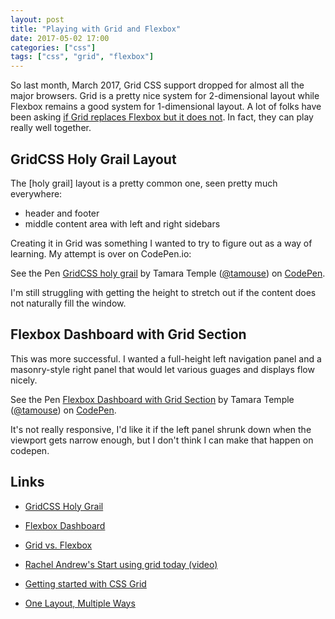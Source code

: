 ```yaml
---
layout: post
title: "Playing with Grid and Flexbox"
date: 2017-05-02 17:00
categories: ["css"]
tags: ["css", "grid", "flexbox"]
---
```


So last month, March 2017, Grid CSS support dropped for almost all the
major browsers. Grid is a pretty nice system for 2-dimensional layout
while Flexbox remains a good system for 1-dimensional layout. A lot of
folks have been
asking [if Grid replaces Flexbox but it does not][grid-vs-flexbox]. In
fact, they can play really well together.


## GridCSS Holy Grail Layout

The [holy grail] layout is a pretty common one, seen pretty much
everywhere:

- header and footer
- middle content area with left and right sidebars

Creating it in Grid was something I wanted to try to figure out as a
way of learning. My attempt is over on CodePen.io:

<p data-height="265" data-theme-id="0" data-slug-hash="zwwwwZ" data-default-tab="result" data-user="tamouse" data-embed-version="2" data-pen-title="GridCSS holy grail" class="codepen">See the Pen <a href="http://codepen.io/tamouse/pen/zwwwwZ/">GridCSS holy grail</a> by Tamara Temple (<a href="http://codepen.io/tamouse">@tamouse</a>) on <a href="http://codepen.io">CodePen</a>.</p>

I'm still struggling with getting the height to stretch out if the
content does not naturally fill the window.

## Flexbox Dashboard with Grid Section

This was more successful. I wanted a full-height left navigation panel
and a masonry-style right panel that would let various guages and
displays flow nicely.

<p data-height="265" data-theme-id="0" data-slug-hash="EmmXdr" data-default-tab="result" data-user="tamouse" data-embed-version="2" data-pen-title="Flexbox Dashboard with Grid Section" class="codepen">See the Pen <a href="http://codepen.io/tamouse/pen/EmmXdr/">Flexbox Dashboard with Grid Section</a> by Tamara Temple (<a href="http://codepen.io/tamouse">@tamouse</a>) on <a href="http://codepen.io">CodePen</a>.</p>

It's not really responsive, I'd like it if the left panel shrunk down
when the viewport gets narrow enough, but I don't think I can make
that happen on codepen.

## Links

* [GridCSS Holy Grail][codepen1]
* [Flexbox Dashboard][codepen2]

* [Grid vs. Flexbox][grid-vs-flexbox]
* [Rachel Andrew's Start using grid today (video)][rachel-andrew-start-using-grid-today]
* [Getting started with CSS Grid][hackernoon-start-using-grid]
* [One Layout, Multiple Ways][one-layout-multiple-ways]



[codepen1]: http://codepen.io/tamouse/pen/zwwwwZ "GridCSS holy grail"
[codepen2]: http://codepen.io/tamouse/pen/EmmXdr "Flex Dashboard with Grid Section"

[grid-vs-flexbox]: https://css-tricks.com/css-grid-replace-flexbox/ "No. Well, mostly no."
[rachel-andrew-start-using-grid-today]: https://www.youtube.com/watch?v=tjHOLtouElA "Rachel Andrew Presentation: Start Using Grid Today"
[hackernoon-start-using-grid]: https://hackernoon.com/getting-started-with-css-grid-layout-8e00de547daf "Hackernoon: Getting started with Grid Layout"
[one-layout-multiple-ways]: https://css-tricks.com/css-grid-one-layout-multiple-ways/ "One layout, Multiple Ways in CSS Grid"

<script async src="https://production-assets.codepen.io/assets/embed/ei.js"></script>
